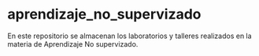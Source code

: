 # aprendizaje_no_supervizado
En este repositorio se almacenan los laboratorios y talleres realizados en la materia de Aprendizaje No supervizado.
